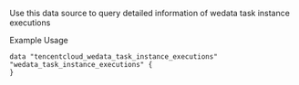 Use this data source to query detailed information of wedata task instance executions

Example Usage

```hcl
data "tencentcloud_wedata_task_instance_executions" "wedata_task_instance_executions" {
}
```
